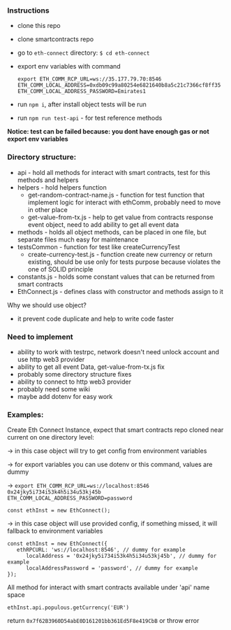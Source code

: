 ### Instructions

- clone this repo
- clone smartcontracts repo
- go to `eth-connect` directory: `$ cd eth-connect`
- export env variables with command

    `export ETH_COMM_RCP_URL=ws://35.177.79.70:8546 ETH_COMM_LOCAL_ADDRESS=0xdb09c99a80254e6821640b8a5c21c7366cf8ff35 ETH_COMM_LOCAL_ADDRESS_PASSWORD=Emirates1`
- run `npm i`, after install object tests will be run
- run `npm run test-api` - for test reference methods

**Notice: test can be failed because: you dont have enough gas or not export env variables**

### Directory structure:
- api - hold all methods for interact with smart contracts, test for this methods and helpers
- helpers - hold helpers function
  - get-random-contract-name.js - function for test function that implement logic for interact with ethComm, probably need to move in other place
  - get-value-from-tx.js - help to get value from contracts response event object, need to add ability to get all event data
- methods - holds all object methods, can be placed in one file, but separate files much easy for maintenance
- testsCommon - function for test like createCurrencyTest
  - create-currency-test.js - function create new currency or return existing, should be use only for tests purpose because
    violates the one of SOLID principle
- constants.js - holds some constant values that can be returned from smart contracts
- EthConnect.js - defines class with constructor and methods assign to it

Why we should use object?

- it prevent code duplicate and help to write code faster

### Need to implement

- ability to work with testrpc, network doesn't need unlock account and use http web3 provider
- ability to get all event Data, get-value-from-tx.js fix
- probably some directory structure fixes
- ability to connect to http web3 provider
- probably need some wiki
- maybe add dotenv for easy work

### Examples:

Create Eth Connect Instance, expect that smart contracts repo cloned near current on one directory level:

-> in this case object will try to get config from environment variables

-> for export variables you can use dotenv or this command, values are dummy

-> `export ETH_COMM_RCP_URL=ws://localhost:8546 0x24jky5i734i53k4h5i34u53kj45b ETH_COMM_LOCAL_ADDRESS_PASSWORD=password`

`const ethInst = new EthConnect();`

-> in this case object will use provided config, if something missed, it will fallback to environment variables

```
const ethInst = new EthConnect({
   ethRPCURL: 'ws://localhost:8546', // dummy for example
      localAddress = '0x24jky5i734i53k4h5i34u53kj45b', // dummy for example
      localAddressPassword = 'password', // dummy for example
});
```

All method for interact with smart contracts available under 'api' name space

`ethInst.api.populous.getCurrency('EUR')`

return `0x7f62B3960D54abE0D161201bb361Ed5F8e419CbB` or throw error


